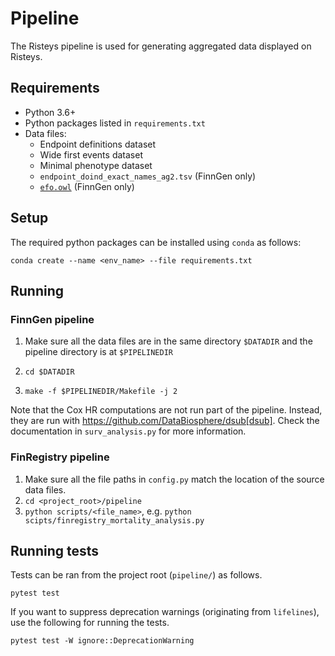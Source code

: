 # Pipeline

The Risteys pipeline is used for generating aggregated data displayed on Risteys.

## Requirements

- Python 3.6+
- Python packages listed in `requirements.txt`
- Data files: 
  - Endpoint definitions dataset
  - Wide first events dataset
  - Minimal phenotype dataset
  - `endpoint_doind_exact_names_ag2.tsv` (FinnGen only)
  - [`efo.owl`](https://github.com/EBISPOT/efo/releases/) (FinnGen only)

## Setup

The required python packages can be installed using `conda` as follows:

```
conda create --name <env_name> --file requirements.txt
```

## Running

### FinnGen pipeline

1. Make sure all the data files are in the same directory `$DATADIR` and the pipeline directory is at `$PIPELINEDIR`

2. `cd $DATADIR`

3. `make -f $PIPELINEDIR/Makefile -j 2`

Note that the Cox HR computations are not run part of the pipeline.
Instead, they are run with https://github.com/DataBiosphere/dsub[dsub].
Check the documentation in `surv_analysis.py` for more information.

### FinRegistry pipeline

1. Make sure all the file paths in `config.py` match the location of the source data files.
2. `cd <project_root>/pipeline`
3. `python scripts/<file_name>`, e.g. `python scipts/finregistry_mortality_analysis.py`


## Running tests

Tests can be ran from the project root (`pipeline/`) as follows.

```
pytest test
```

If you want to suppress deprecation warnings (originating from `lifelines`), use the following for running the tests.

```
pytest test -W ignore::DeprecationWarning
```